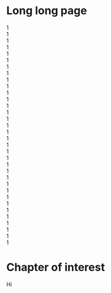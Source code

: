 # Long long page   
   
1   
1   
1   
1   
1   
1   
1   
1   
1   
1   
1   
1   
1   
1   
1   
1   
1   
1   
1   
1   
1   
1   
1   
1   
1   
1   
1   
1   
1   
1   
1   
1   
1   
1   
# Chapter of interest   
Hi